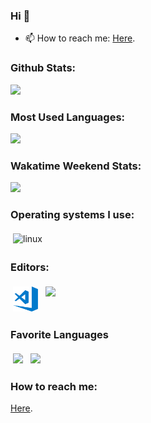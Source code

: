 ### Hi 👋
- 📫 How to reach me: [Here](https://whatitis.netlify.app/morepages/contacus/contactus).

### Github Stats:
<img src="https://github-readme-stats.vercel.app/api?username=dj45-sys&&show_icons=true&title_color=ff8000&icon_color=bb2acf&text_color=daf7dc&bg_color=424242"/>

### Most Used Languages:
<img src="https://github-readme-stats.vercel.app/api/top-langs/?username=dj45-sys&layout=compact">

### Wakatime Weekend Stats:

<img src="https://github-readme-stats.vercel.app/api/wakatime?username=Dj45Sys"/>

### Operating systems I use:

<img src="https://www.vectorlogo.zone/logos/archlinux/archlinux-icon.svg" alt="linux" height="40" style="vertical-align:top; margin:4px">

### Editors:
<img src="https://raw.githubusercontent.com/github/explore/80688e429a7d4ef2fca1e82350fe8e3517d3494d/topics/visual-studio-code/visual-studio-code.png" alt="VS Code" height="40" style="vertical-align:top; margin:4px">
<img src="https://www.vectorlogo.zone/logos/neovimio/neovimio-icon.svg"height="40" style="vertical-align:top; margin:4px">

### Favorite Languages

<img src="https://iconape.com/wp-content/files/sh/51404/svg/c--4.svg" height="40" style="vertical-align:top; margin:4px">
<img src="https://iconape.com/wp-content/files/rj/371212/svg/371212.svg" height="40" style="vertical-align:top; margin:4px">

### How to reach me: 
[Here](https://whatitis.netlify.app/morepages/contacus/contactus).
